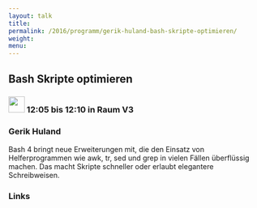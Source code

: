 ```yaml
---
layout: talk
title:
permalink: /2016/programm/gerik-huland-bash-skripte-optimieren/
weight:
menu:
---
```

## Bash Skripte optimieren

### <img height = "32" src="../../../images/lightning.svg"> 12:05 bis 12:10 in Raum V3

### Gerik Huland

Bash 4 bringt neue Erweiterungen mit, die den Einsatz von Helferprogrammen wie awk, tr, sed und grep in vielen Fällen überflüssig machen. Das macht Skripte schneller oder erlaubt elegantere Schreibweisen.

### Links

